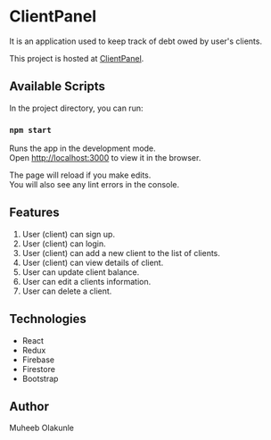 # ClientPanel
  It is an application used to keep track of debt owed by user's clients.

This project is hosted at [ClientPanel](https://clientpanel-4be3e.firebaseapp.com/).

## Available Scripts

In the project directory, you can run:

### `npm start`

Runs the app in the development mode.<br>
Open [http://localhost:3000](http://localhost:3000) to view it in the browser.

The page will reload if you make edits.<br>
You will also see any lint errors in the console.


## Features

1. User (client) can sign up.
2. User (client) can login.
3. User (client) can add a new client to the list of clients.
4. User (client) can view details of client.
5. User can update client balance.
6. User can edit a clients information.
7. User can delete a client.


## Technologies

- React
- Redux
- Firebase
- Firestore
- Bootstrap

## Author

Muheeb Olakunle
